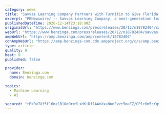 ```yaml
---
category: news
title: "Savvas Learning Company Partners with Turnitin to Give Florida Students More Personalized Support to Take Their Writing to the Next Level"
excerpt: "PRNewswire/ -- Savvas Learning Company, a next-generation learning solutions leader for K-12 education, announced it is partnering with"
publishedDateTime: 2020-12-14T23:18:00Z
originalUrl: "https://www.benzinga.com/pressreleases/20/12/n18782404/savvas-learning-company-partners-with-turnitin-to-give-florida-students-more-personalized-support-"
webUrl: "https://www.benzinga.com/pressreleases/20/12/n18782404/savvas-learning-company-partners-with-turnitin-to-give-florida-students-more-personalized-support-"
ampWebUrl: "https://amp.benzinga.com/amp/content/18782404"
cdnAmpWebUrl: "https://amp-benzinga-com.cdn.ampproject.org/c/s/amp.benzinga.com/amp/content/18782404"
type: article
quality: 0
heat: 0
published: false

provider:
  name: Benzinga.com
  domain: benzinga.com

topics:
  - Machine Learning
  - AI

secured: "tBkRv7Xf5f16mz1B1OoOrxfLxHKiDf1AAnXxaNunFvzt5maEZ/GPlc6m5cYgvALRGM1Sh0eQYkp1uOtwZbCqv+smEwld6d4DMqLc/c8xkpYExu4jKF4TjueVvUq6yjVYwhZVbGsfVu/diyQAI3noDNv5BuXnGfG7ce0FE8yU7DBGSY3Td9Wvrm57EaDlhTB6c9PD7ubzhrcNeWFOduYOKLq+FTZOYUrxqJtQ8MlJmH1twiWtFIPtUI4hw/1TWO0ureRlk8H0VKP1WwdvXqQBbQCYnGI6ZSm/lxnfP1KcH72shYkedJLzcQ5bsWk2UspPsug3mLNTX3oJT9yzGzVowPhuZVdbVzLPSg7qL3/0q/8=;mRsD5qajobiOE4C0Fvodag=="
---
```


